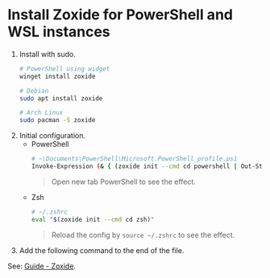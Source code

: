 # Install Zoxide for PowerShell and WSL instances

1. Install with sudo.
   ```sh
   # PowerShell using widget
   winget install zoxide

   # Debian
   sudo apt install zoxide

   # Arch Linux
   sudo pacman -S zoxide
   ```
2. Initial configuration.
   - PowerShell
     ```sh
     # ~\Documents\PowerShell\Microsoft.PowerShell_profile.ps1
     Invoke-Expression (& { (zoxide init --cmd cd powershell | Out-String) })
     ```
     > Open new tab PowerShell to see the effect.
   - Zsh
     ```sh
     # ~/.zshrc
     eval "$(zoxide init --cmd cd zsh)"
     ```
     > Reload the config by `source ~/.zshrc` to see the effect.
3. Add the following command to the end of the file.

See: [Guide - Zoxide](https://github.com/ajeetdsouza/zoxide).

